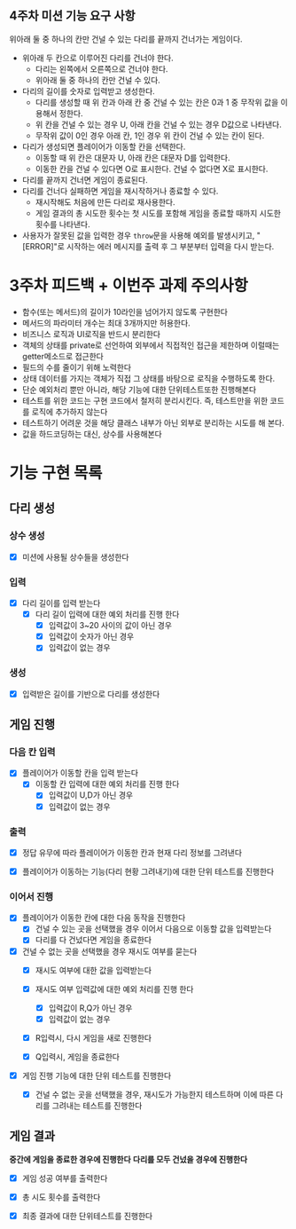 ## 4주차 미션 기능 요구 사항

위아래 둘 중 하나의 칸만 건널 수 있는 다리를 끝까지 건너가는 게임이다.

- 위아래 두 칸으로 이루어진 다리를 건너야 한다.
  - 다리는 왼쪽에서 오른쪽으로 건너야 한다.
  - 위아래 둘 중 하나의 칸만 건널 수 있다.
- 다리의 길이를 숫자로 입력받고 생성한다.
  - 다리를 생성할 때 위 칸과 아래 칸 중 건널 수 있는 칸은 0과 1 중 무작위 값을 이용해서 정한다.
  - 위 칸을 건널 수 있는 경우 U, 아래 칸을 건널 수 있는 경우 D값으로 나타낸다.
  - 무작위 값이 0인 경우 아래 칸, 1인 경우 위 칸이 건널 수 있는 칸이 된다.
- 다리가 생성되면 플레이어가 이동할 칸을 선택한다.
  - 이동할 때 위 칸은 대문자 U, 아래 칸은 대문자 D를 입력한다.
  - 이동한 칸을 건널 수 있다면 O로 표시한다. 건널 수 없다면 X로 표시한다.
- 다리를 끝까지 건너면 게임이 종료된다.
- 다리를 건너다 실패하면 게임을 재시작하거나 종료할 수 있다.
  - 재시작해도 처음에 만든 다리로 재사용한다.
  - 게임 결과의 총 시도한 횟수는 첫 시도를 포함해 게임을 종료할 때까지 시도한 횟수를 나타낸다.
- 사용자가 잘못된 값을 입력한 경우 `throw`문을 사용해 예외를 발생시키고, "[ERROR]"로 시작하는 에러 메시지를 출력 후 그 부분부터 입력을 다시 받는다.


# 3주차 피드백 + 이번주 과제 주의사항
- 함수(또는 메서드)의 길이가 10라인을 넘어가지 않도록 구현한다
- 메서드의 파라미터 개수는 최대 3개까지만 허용한다.
- 비즈니스 로직과 UI로직을 반드시 분리한다
- 객체의 상태를  private로 선언하여 외부에서 직접적인 접근을 제한하며 이럴때는 getter메소드로 접근한다
- 필드의 수를 줄이기 위해 노력한다
- 상태 데이터를 가지는 객체가 직접 그 상태를 바탕으로 로직을 수행하도록 한다.
- 단순 예외처리 뿐만 아니라, 해당 기능에 대한 단위테스트또한 진행해본다
- 테스트를 위한 코드는 구현 코드에서 철저히 분리시킨다. 즉, 테스트만을 위한 코드를 로직에 추가하지 않는다
-  테스트하기 어려운 것을 해당 클래스 내부가 아닌 외부로 분리하는 시도를 해 본다.
- 값을 하드코딩하는 대신, 상수를 사용해본다


# 기능 구현 목록


## 다리 생성


### 상수 생성

- [x] 미션에 사용될 상수들을 생성한다

### 입력

- [x] 다리 길이를 입력 받는다
    - [x] 다리 길이 입력에 대한 예외 처리를 진행 한다
        - [x] 입력값이 3~20 사이의 값이 아닌 경우
        - [x] 입력값이 숫자가 아닌 경우
        - [x] 입력값이 없는 경우

### 생성

- [x] 입력받은 길이를 기반으로 다리를 생성한다


## 게임 진행

### 다음 칸 입력

- [x] 플레이어가 이동할 칸을 입력 받는다
    - [x] 이동할 칸 입력에 대한 예외 처리를 진행 한다
        - [x] 입력값이 U,D가 아닌 경우
        - [x] 입력값이 없는 경우

### 출력

- [x] 정답 유무에 따라 플레이어가 이동한 칸과 현재 다리 정보를 그려낸다

- [x] 플레이어가 이동하는 기능(다리 현황 그려내기)에 대한 단위 테스트를 진행한다



### 이어서 진행 

- [x] 플레이어가 이동한 칸에 대한 다음 동작을 진행한다
    - [x] 건널 수 있는 곳을 선택했을 경우 이어서 다음으로 이동할 값을 입력받는다
    - [x] 다리를 다 건넜다면 게임을 종료한다

- [x] 건널 수 없는 곳을 선택했을 경우 재시도 여부를 묻는다
  - [x] 재시도 여부에 대한 값을 입력받는다
  - [x] 재시도 여부 입력값에 대한 예외 처리를 진행 한다
    - [x] 입력값이 R,Q가 아닌 경우
    - [x] 입력값이 없는 경우
  - [x] R입력시, 다시 게임을 새로 진행한다
  - [x] Q입력시, 게임을 종료한다


- [x] 게임 진행 기능에 대한 단위 테스트를 진행한다
  - [x] 건널 수 없는 곳을 선택했을 경우, 재시도가 가능한지 테스트하며 이에 따른 다리를 그려내는 테스트를 진행한다


## 게임 결과
<b>중간에 게임을 종료한 경우에 진행한다</b>
<b>다리를 모두 건넜을 경우에 진행한다</b>

- [x] 게임 성공 여부를 출력한다
- [x] 총 시도 횟수를 출력한다

- [x] 최종 결과에 대한 단위테스트를 진행한다


